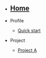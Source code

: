 - [<h2>Home</h2>](/)
- Profile
  - [Quick start](profile.md)

- Project
  - [Project A](projects/project_a.md)
